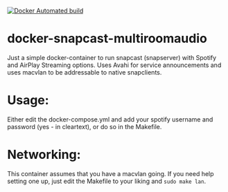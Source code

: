 [![Docker Automated build](https://img.shields.io/docker/automated/s1lvester/docker-snapcast-multiroomaudio.svg)]()

# docker-snapcast-multiroomaudio
Just a simple docker-container to run snapcast (snapserver) with Spotify and AirPlay Streaming options. Uses Avahi for service announcements and uses macvlan to be addressable to native snapclients.

# Usage:
Either edit the docker-compose.yml and add your spotify username and password (yes - in cleartext), or do so in the Makefile.

# Networking:
This container assumes that you have a macvlan going. If you need help setting one up, just edit the Makefile to your liking and `sudo make lan`. 


